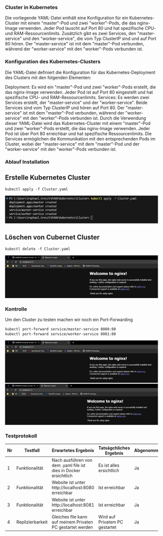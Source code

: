 ### Cluster in Kubernetes

Die vorliegende YAML-Datei enthält eine Konfiguration für ein Kubernetes-Cluster mit einem "master"-Pod und zwei "worker"-Pods, die das nginx-Image verwenden. Jeder Pod lauscht auf Port 80 und hat spezifische CPU- und RAM-Ressourcenlimits. Zusätzlich gibt es zwei Services, den "master-service" und den "worker-service", die vom Typ ClusterIP sind und auf Port 80 hören. Der "master-service" ist mit dem "master"-Pod verbunden, während der "worker-service" mit den "worker"-Pods verbunden ist.

### Konfiguration des Kubernetes-Clusters
Die YAML-Datei definiert die Konfiguration für das Kubernetes-Deployment des Clusters mit den folgenden Elementen:

Deployment: Es wird ein "master"-Pod und zwei "worker"-Pods erstellt, die das nginx-Image verwenden. Jeder Pod ist auf Port 80 eingestellt und hat spezifische CPU- und RAM-Ressourcenlimits.
Services: Es werden zwei Services erstellt, der "master-service" und der "worker-service". Beide Services sind vom Typ ClusterIP und hören auf Port 80. Der "master-service" ist mit dem "master"-Pod verbunden, während der "worker-service" mit den "worker"-Pods verbunden ist.
Durch die Verwendung dieser YAML-Datei wird das Kubernetes-Cluster mit einem "master"-Pod und zwei "worker"-Pods erstellt, die das nginx-Image verwenden. Jeder Pod ist über Port 80 erreichbar und hat spezifische Ressourcenlimits. Die Services ermöglichen die Kommunikation mit den entsprechenden Pods im Cluster, wobei der "master-service" mit dem "master"-Pod und der "worker-service" mit den "worker"-Pods verbunden ist.

### Ablauf Installation
## Erstelle Kubernetes Cluster

```Script
kubectl apply -f Cluster.yaml
```
![](Screenshots/cluster1.jpg)
## Löschen von Cubernet Cluster

```Script
kubectl delete -f Cluster.yaml
```
![](Screenshots/cluster2.jpg)

### Kontrolle

Um den Cluster zu testen machen wir noch ein Port-Forwarding
```Script
kubectl port-forward service/master-service 8080:80  
kubectl port-forward service/worker-service 8081:80   
```
![](Screenshots/cluster2.jpg)
![](Screenshots/cluster3.jpg)

### Testprotokoll
| Nr | Testfall | Erwartetes Ergebnis | Tatsägchliches Ergebnis | Abgenommen? |
| -------- | -------- | -------- | -------- | -------- |
| 1 | Funktionalität | Nach ausführen von dem .yaml file ist dies in Docker ersichtlich | Es ist alles ersichtlich  | Ja |
| 2 | Funktionalität | Website ist unter http://localhost:8080 erreichbar | Ist erreichbar | Ja |
| 3 | Funktionalität | Website ist unter http://localhost:8081 erreichbar  | Ist erreichbar | Ja |
| 4 | Replizierbarkeit | Gleiches file kann auf meinem Privaten PC gestartet werden | Wird auf Privatem PC gestartet | Ja |